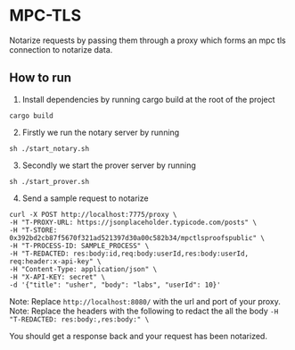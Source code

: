 # MPC-TLS
Notarize requests by passing them through a proxy which forms an mpc tls connection to notarize data.

## How to run
1) Install dependencies by running cargo build at the root of the project
```
cargo build
```

2) Firstly we run the notary server by running
```
sh ./start_notary.sh
```

3) Secondly we start the prover server by running
```
sh ./start_prover.sh
```

4) Send a sample request to notarize
```
curl -X POST http://localhost:7775/proxy \
-H "T-PROXY-URL: https://jsonplaceholder.typicode.com/posts" \
-H "T-STORE: 0x392bd2cb87f5670f321ad521397d30a00c582b34/mpctlsproofspublic" \
-H "T-PROCESS-ID: SAMPLE_PROCESS" \
-H "T-REDACTED: res:body:id,req:body:userId,res:body:userId, req:header:x-api-key" \
-H "Content-Type: application/json" \
-H "X-API-KEY: secret" \
-d '{"title": "usher", "body": "labs", "userId": 10}'
```
Note: Replace `http://localhost:8080/` with the url and port of your proxy.
Note: Replace the headers with the following to redact the all the body `-H "T-REDACTED: res:body:,res:body:" \`

You should get a response back and your request has been notarized.
